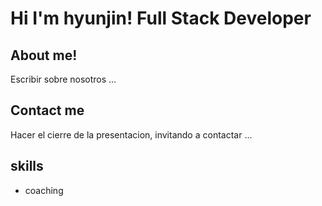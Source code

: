 # Hi I'm hyunjin! Full Stack Developer

## About me!

Escribir sobre nosotros ...

## Contact me

Hacer el cierre de la presentacion, invitando a contactar ...

## skills

- coaching